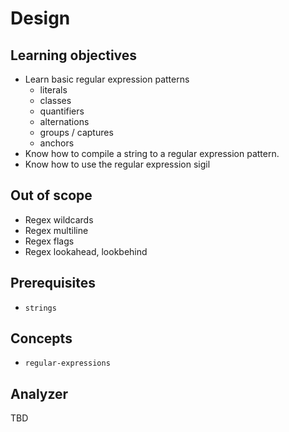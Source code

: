 # Design

## Learning objectives

- Learn basic regular expression patterns
  - literals
  - classes
  - quantifiers
  - alternations
  - groups / captures
  - anchors
- Know how to compile a string to a regular expression pattern.
- Know how to use the regular expression sigil

## Out of scope

- Regex wildcards
- Regex multiline
- Regex flags
- Regex lookahead, lookbehind

## Prerequisites

- `strings`

## Concepts

- `regular-expressions`

## Analyzer

TBD
